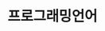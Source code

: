 ---
layout: category
title: '프로그래밍언어'
comment: "프로그래밍 언어 전반적인 내용을 모아둔 페이지"
permalink: PL/Common/
---